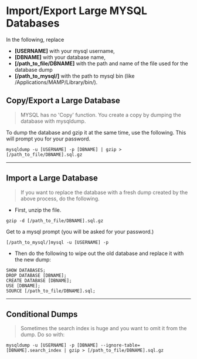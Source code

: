 # Import/Export Large MYSQL Databases

In the following, replace  
* **[USERNAME]** with your mysql username, 
* **[DBNAME]** with your database name,  
* **[/path_to_file/DBNAME]** with the path and name of the file used for the database dump
* **[/path_to_mysql/]** with the path to mysql bin (like /Applications/MAMP/Library/bin/).

## Copy/Export a Large Database

> MYSQL has no 'Copy' function. You create a copy by dumping the database with mysqldump.  

To dump the database and gzip it at the same time, use the following. This will prompt you for your password.  
```
mysqldump -u [USERNAME] -p [DBNAME] | gzip > [/path_to_file/DBNAME].sql.gz
```
---
## Import a Large Database
> If you want to replace the database with a fresh dump created by the above process, do the following.

* First, unzip the file.
```
gzip -d [/path_to_file/DBNAME].sql.gz
```

Get to a mysql prompt (you will be asked for your password.)
```
[/path_to_mysql/]mysql -u [USERNAME] -p
```

* Then do the following to wipe out the old database and replace it with the new dump:
```
SHOW DATABASES;
DROP DATABASE [DBNAME];
CREATE DATABASE [DBNAME];
USE [DBNAME];
SOURCE [/path_to_file/DBNAME].sql;
```
---
## Conditional Dumps
> Sometimes the search index is huge and you want to omit it from the dump. Do so with:
```
mysqldump -u [USERNAME] -p [DBNAME] --ignore-table=[DBNAME].search_index | gzip > [/path_to_file/DBNAME].sql.gz 
```